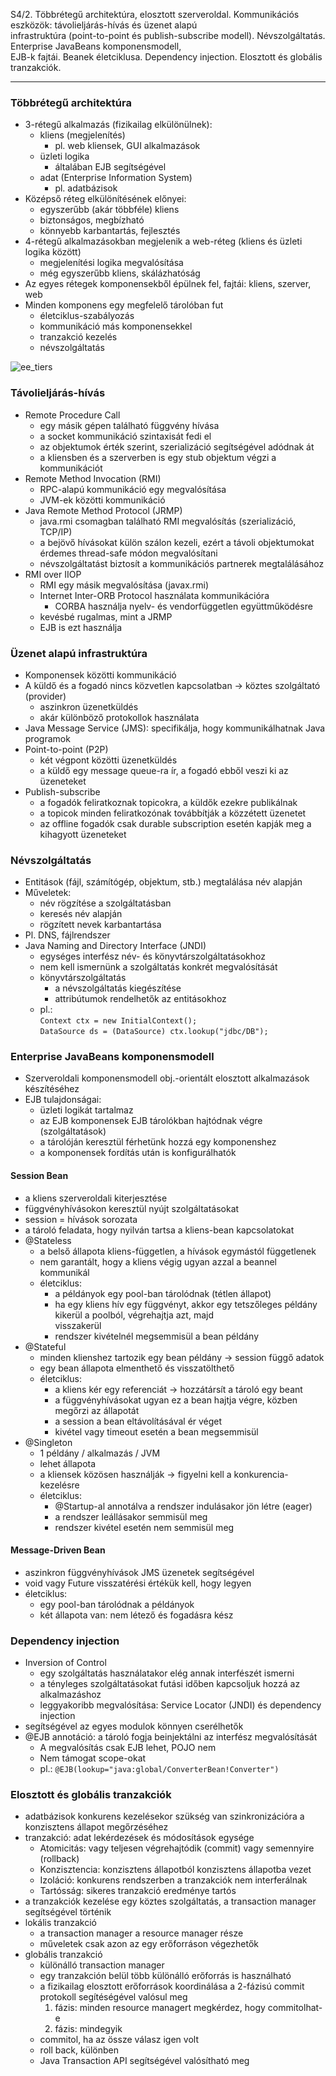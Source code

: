 S4/2. Többrétegű architektúra, elosztott szerveroldal. Kommunikációs eszközök: távolieljárás-hívás és üzenet alapú  
infrastruktúra (point-to-point és publish-subscribe modell). Névszolgáltatás. Enterprise JavaBeans komponensmodell,  
EJB-k fajtái. Beanek életciklusa. Dependency injection. Elosztott és globális tranzakciók.

---
### Többrétegű architektúra
  - 3-rétegű alkalmazás (fizikailag elkülönülnek):
    - kliens (megjelenítés)
      - pl. web kliensek, GUI alkalmazások
    - üzleti logika
      - általában EJB segítségével
    - adat (Enterprise Information System)
      - pl. adatbázisok
  - Középső réteg elkülönítésének előnyei:
    - egyszerűbb (akár többféle) kliens
    - biztonságos, megbízható
    - könnyebb karbantartás, fejlesztés
  - 4-rétegű alkalmazásokban megjelenik a web-réteg (kliens és üzleti logika között)
    - megjelenítési logika megvalósítása
    - még egyszerűbb kliens, skálázhatóság
  - Az egyes rétegek komponensekből épülnek fel, fajtái: kliens, szerver, web
  - Minden komponens egy megfelelő tárolóban fut
    - életciklus-szabályozás
    - kommunikáció más komponensekkel
    - tranzakció kezelés
    - névszolgáltatás

![ee_tiers](ee_tiers.png)

### Távolieljárás-hívás
  - Remote Procedure Call
    - egy másik gépen található függvény hívása
    - a socket kommunikáció szintaxisát fedi el
    - az objektumok érték szerint, szerializáció segítségével adódnak át
    - a kliensben és a szerverben is egy stub objektum végzi a kommunikációt
  - Remote Method Invocation (RMI)
    - RPC-alapú kommunikáció egy megvalósítása
    - JVM-ek közötti kommunikáció
  - Java Remote Method Protocol (JRMP)
    - java.rmi csomagban található RMI megvalósítás (szerializáció, TCP/IP)
    - a bejövő hívásokat külön szálon kezeli, ezért a távoli objektumokat érdemes thread-safe módon megvalósítani
    - névszolgáltatást biztosít a kommunikációs partnerek megtalálásához
  - RMI over IIOP
    - RMI egy másik megvalósítása (javax.rmi)
    - Internet Inter-ORB Protocol használata kommunikációra
      - CORBA használja nyelv- és vendorfüggetlen együttműködésre
    - kevésbé rugalmas, mint a JRMP
    - EJB is ezt használja

### Üzenet alapú infrastruktúra
  - Komponensek közötti kommunikáció
  - A küldő és a fogadó nincs közvetlen kapcsolatban → köztes szolgáltató (provider)
    - aszinkron üzenetküldés
    - akár különböző protokollok használata
  - Java Message Service (JMS): specifikálja, hogy kommunikálhatnak Java programok
  - Point-to-point (P2P)
    - két végpont közötti üzenetküldés
    - a küldő egy message queue-ra ír, a fogadó ebből veszi ki az üzeneteket
  - Publish-subscribe
    - a fogadók feliratkoznak topicokra, a küldők ezekre publikálnak
    - a topicok minden feliratkozónak továbbítják a közzétett üzenetet
    - az offline fogadók csak durable subscription esetén kapják meg a kihagyott üzeneteket

### Névszolgáltatás
  - Entitások (fájl, számítógép, objektum, stb.) megtalálása név alapján
  - Műveletek:
    - név rögzítése a szolgáltatásban
    - keresés név alapján
    - rögzített nevek karbantartása
  - Pl. DNS, fájlrendszer
  - Java Naming and Directory Interface (JNDI)
    - egységes interfész név- és könyvtárszolgáltatásokhoz
    - nem kell ismernünk a szolgáltatás konkrét megvalósítását
    - könyvtárszolgáltatás
      - a névszolgáltatás kiegészítése
      - attribútumok rendelhetők az entitásokhoz
    - pl.:  
	  `Context ctx = new InitialContext();`  
    `DataSource ds = (DataSource) ctx.lookup("jdbc/DB");`

### Enterprise JavaBeans komponensmodell
  - Szerveroldali komponensmodell obj.-orientált elosztott alkalmazások készítéséhez
  - EJB tulajdonságai:
    - üzleti logikát tartalmaz
    - az EJB komponensek EJB tárolókban hajtódnak végre (szolgáltatások)
    - a tárolóján keresztül férhetünk hozzá egy komponenshez
    - a komponensek fordítás után is konfigurálhatók

#### Session Bean
  - a kliens szerveroldali kiterjesztése
  - függvényhívásokon keresztül nyújt szolgáltatásokat
  - session = hívások sorozata
  - a tároló feladata, hogy nyilván tartsa a kliens-bean kapcsolatokat
  - @Stateless
    - a belső állapota kliens-független, a hívások egymástól függetlenek
    - nem garantált, hogy a kliens végig ugyan azzal a beannel kommunikál
    - életciklus:
      - a példányok egy pool-ban tárolódnak (tétlen állapot)
      - ha egy kliens hív egy függvényt, akkor egy tetszőleges példány kikerül a poolból, végrehajtja azt, majd  
	  visszakerül
      - rendszer kivételnél megsemmisül a bean példány
  - @Stateful
    - minden klienshez tartozik egy bean példány → session függő adatok
    - egy bean állapota elmenthető és visszatölthető
    - életciklus:
      - a kliens kér egy referenciát → hozzátársít a tároló egy beant
      - a függvényhívásokat ugyan ez a bean hajtja végre, közben megőrzi az állapotát
      - a session a bean eltávolításával ér véget
      - kivétel vagy timeout esetén a bean megsemmisül
  - @Singleton
    - 1 példány / alkalmazás / JVM
    - lehet állapota
    - a kliensek közösen használják → figyelni kell a konkurencia-kezelésre
    - életciklus:
      - @Startup-al annotálva a rendszer indulásakor jön létre (eager)
      - a rendszer leállásakor semmisül meg
      - rendszer kivétel esetén nem semmisül meg

#### Message-Driven Bean
  - aszinkron függvényhívások JMS üzenetek segítségével
  - void vagy Future visszatérési értékük kell, hogy legyen
  - életciklus:
    - egy pool-ban tárolódnak a példányok
    - két állapota van: nem létező és fogadásra kész

### Dependency injection
  - Inversion of Control
    - egy szolgáltatás használatakor elég annak interfészét ismerni
    - a tényleges szolgáltatásokat futási időben kapcsoljuk hozzá az alkalmazáshoz
    - leggyakoribb megvalósítása: Service Locator (JNDI) és dependency injection
  - segítségével az egyes modulok könnyen cserélhetők
  - @EJB annotáció: a tároló fogja beinjektálni az interfész megvalósítását
    - A megvalósítás csak EJB lehet, POJO nem
    - Nem támogat scope-okat
    - pl.: `@EJB(lookup="java:global/ConverterBean!Converter")`

### Elosztott és globális tranzakciók
  - adatbázisok konkurens kezelésekor szükség van szinkronizációra a konzisztens állapot megőrzéséhez
  - tranzakció: adat lekérdezések és módosítások egysége
    - Atomicitás: vagy teljesen végrehajtódik (commit) vagy semennyire (rollback)
    - Konzisztencia: konzisztens állapotból konzisztens állapotba vezet
    - Izoláció: konkurens rendszerben a tranzakciók nem interferálnak
    - Tartósság: sikeres tranzakció eredménye tartós
  - a tranzakciók kezelése egy köztes szolgáltatás, a transaction manager segítségével történik
  - lokális tranzakció
    - a transaction manager a resource manager része
    - műveletek csak azon az egy erőforráson végezhetők
  - globális tranzakció
    - különálló transaction manager
    - egy tranzakción belül több különálló erőforrás is használható
    - a fizikailag elosztott erőforrások koordinálása a 2-fázisú commit protokoll segítéségével valósul meg
      1. fázis: minden resource managert megkérdez, hogy commitolhat-e
      2. fázis: mindegyik
    - commitol, ha az össze válasz igen volt
    - roll back, különben
    - Java Transaction API segítségével valósítható meg
